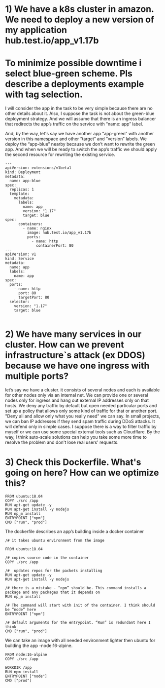 # 1) We have a k8s cluster in amazon. We need to deploy a new version of my application hub.test.io/app_v1.17b
# To minimize possible downtime i select blue-green scheme. Pls describe a deployments example with tag selection.

I will consider the app in the task to be very simple because there are no other details about it. Also, I suppose the task is not about the green-blue deployment strategy. And we will assume that there is an ingress balancer that redirects the app’s traffic on the service with “name: app” label.

And, by the way, let's say we have another app “app-green” with another version in this namespace and other “target” and “version” labels. We deploy the “app-blue” nearby because we don’t want to rewrite the green app. And when we will be ready to switch the app’s traffic we should apply the second resource for rewriting the existing service.

```
---
apiVersion: extensions/v1beta1
kind: Deployment
metadata:
  name: app-blue
spec:
  replicas: 1
  template:
    metadata:
      labels:
        name: app
        version: "1.17"
        target: blue
spec:
      containers:
        - name: nginx
          image: hub.test.io/app_v1.17b
          ports:
            - name: http
              containerPort: 80
---
apiVersion: v1
kind: Service
metadata: 
  name: app
  labels: 
    name: app
spec:
  ports:
    - name: http
      port: 80
      targetPort: 80
  selector:
    version: "1.17"
    target: blue
    
 ```
    

# 2) We have many services in our cluster. How can we prevent infrastructure`s attack (ex DDOS) because we have one ingress with multiple ports?

let’s say we have a cluster. it consists of several nodes and each is available for other nodes only via an internal net. We can provide one or several nodes only for ingress and hang out external IP addresses only on that hosts. We deny any traffic by default but open needed particular ports and set up a policy that allows only some kind of traffic for that or another port. "Deny all and allow only what you really need" we can say. In small projects, we can ban IP addresses if they send spam traffic during DDoS attacks. It will defend only in simple cases. I suppose there is a way to filter traffic by myself or we can use some special external tools such as Cloudflare. By the way, I think auto-scale solutions can help you take some more time to resolve the problem and don't lose real users' requests.

# 3) Check this Dockerfile. What's going on here? How can we optimize this?

```
FROM ubuntu:18.04
COPY ./src /app
RUN apt-get update -y
RUN apt-get install -y nodejs
RUN np_m install
ENTRYPOINT ["npm"]
CMD ["run", "prod"]
```


The dockerfile describes an app’s building inside a docker container

```
/# it takes ubuntu environment from the image

FROM ubuntu:18.04 

/# copies source code in the container
COPY ./src /app 

/#  updates repos for the packets installing
RUN apt-get update -y
RUN apt-get install -y nodejs

/# there is a mistake - “npm” should be. This command installs a package and any packages that it depends on
RUN np_m install

/# The command will start with init of the container. I think should be “node” here
ENTRYPOINT ["npm"] 

/# default arguments for the entrypoint. “Run” is redundant here I think
CMD ["run", "prod"]
```

We can take an image with all needed environment lighter then ubuntu for building the app -node:16-alpine. 

```
FROM node:16-alpine
COPY ./src /app

WORKDIR /app
RUN npm install
ENTRYPOINT ["node"]
CMD ["prod"]
```
